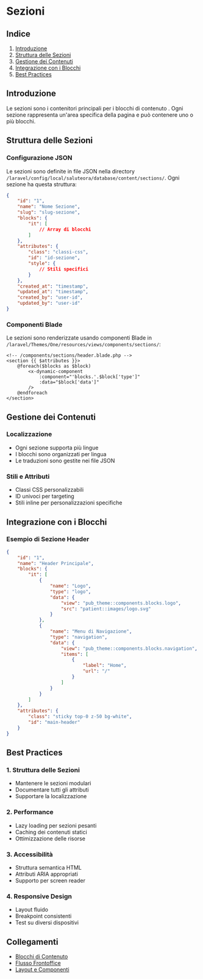 # Sezioni 

## Indice
1. [Introduzione](#introduzione)
2. [Struttura delle Sezioni](#struttura-delle-sezioni)
3. [Gestione dei Contenuti](#gestione-dei-contenuti)
4. [Integrazione con i Blocchi](#integrazione-con-i-blocchi)
5. [Best Practices](#best-practices)

## Introduzione

Le sezioni sono i contenitori principali per i blocchi di contenuto . Ogni sezione rappresenta un'area specifica della pagina e può contenere uno o più blocchi.

## Struttura delle Sezioni

### Configurazione JSON
Le sezioni sono definite in file JSON nella directory `/laravel/config/local/saluteora/database/content/sections/`. Ogni sezione ha questa struttura:

```json
{
    "id": "1",
    "name": "Nome Sezione",
    "slug": "slug-sezione",
    "blocks": {
        "it": [
            // Array di blocchi
        ]
    },
    "attributes": {
        "class": "classi-css",
        "id": "id-sezione",
        "style": {
            // Stili specifici
        }
    },
    "created_at": "timestamp",
    "updated_at": "timestamp",
    "created_by": "user-id",
    "updated_by": "user-id"
}
```

### Componenti Blade
Le sezioni sono renderizzate usando componenti Blade in `/laravel/Themes/One/resources/views/components/sections/`:

```blade
<!-- /components/sections/header.blade.php -->
<section {{ $attributes }}>
    @foreach($blocks as $block)
        <x-dynamic-component 
            :component="'blocks.'.$block['type']"
            :data="$block['data']"
        />
    @endforeach
</section>
```

## Gestione dei Contenuti

### Localizzazione
- Ogni sezione supporta più lingue
- I blocchi sono organizzati per lingua
- Le traduzioni sono gestite nei file JSON

### Stili e Attributi
- Classi CSS personalizzabili
- ID univoci per targeting
- Stili inline per personalizzazioni specifiche

## Integrazione con i Blocchi

### Esempio di Sezione Header
```json
{
    "id": "1",
    "name": "Header Principale",
    "blocks": {
        "it": [
            {
                "name": "Logo",
                "type": "logo",
                "data": {
                    "view": "pub_theme::components.blocks.logo",
                    "src": "patient::images/logo.svg"
                }
            },
            {
                "name": "Menu di Navigazione",
                "type": "navigation",
                "data": {
                    "view": "pub_theme::components.blocks.navigation",
                    "items": [
                        {
                            "label": "Home",
                            "url": "/"
                        }
                    ]
                }
            }
        ]
    },
    "attributes": {
        "class": "sticky top-0 z-50 bg-white",
        "id": "main-header"
    }
}
```

## Best Practices

### 1. Struttura delle Sezioni
- Mantenere le sezioni modulari
- Documentare tutti gli attributi
- Supportare la localizzazione

### 2. Performance
- Lazy loading per sezioni pesanti
- Caching dei contenuti statici
- Ottimizzazione delle risorse

### 3. Accessibilità
- Struttura semantica HTML
- Attributi ARIA appropriati
- Supporto per screen reader

### 4. Responsive Design
- Layout fluido
- Breakpoint consistenti
- Test su diversi dispositivi

## Collegamenti
- [Blocchi di Contenuto](./blocks.md)
- [Flusso Frontoffice](./frontoffice-flow.md)
- [Layout e Componenti](./struttura-layout-componenti-blade-saluteora.md)

